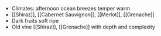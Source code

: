 + Climates: afternoon ocean breezes temper warm
+ [[Shiraz]], [[Cabernet Sauvignon]], [[Merlot]], [[Grenache]]
+ Dark fruits soft ripe
+ Old vine [[Shiraz]], [[Grenache]] with depth and complexity